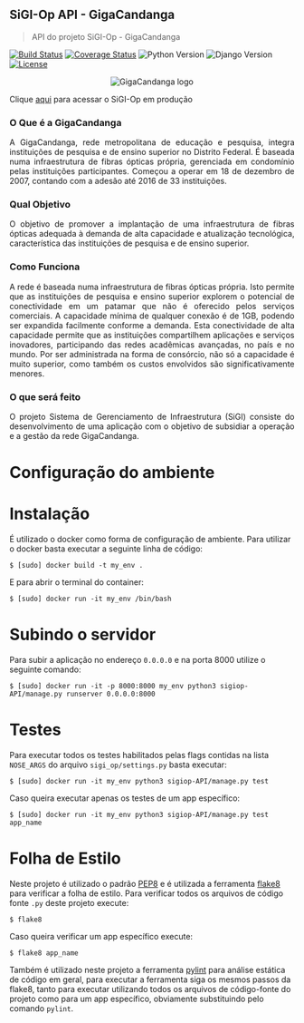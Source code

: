 ## SiGI-Op API - GigaCandanga

> API do projeto SiGI-Op - GigaCandanga

[![Build Status](https://travis-ci.org/fga-gpp-mds/2017.2-SiGI-Op_API.svg?branch=master)](https://travis-ci.org/fga-gpp-mds/2017.2-SiGI-Op_API) [![Coverage Status](https://coveralls.io/repos/github/fga-gpp-mds/2017.2-SiGI-Op_API/badge.svg?branch=master)](https://coveralls.io/github/fga-gpp-mds/2017.2-SiGI-Op_API?branch=master) ![Python Version](https://img.shields.io/badge/python-3.5-blue.svg) ![Django Version](https://img.shields.io/badge/Django-1.11.4-green.svg) [![License](https://img.shields.io/badge/License-BSD%203--Clause-blue.svg)](https://opensource.org/licenses/BSD-3-Clause)

<p align="center">
<img src="https://github.com/fga-gpp-mds/2017.2-SiGI-Op_API/wiki/logo_gigacandanga.png" alt="GigaCandanga logo">
</p>

Clique [aqui](https://sigi-op.herokuapp.com/) para acessar o SiGI-Op em produção

### O Que é a GigaCandanga
<p align=justify>
A GigaCandanga, rede metropolitana de educação e pesquisa, integra instituições de pesquisa e de ensino superior no Distrito Federal. É baseada numa infraestrutura de fibras ópticas própria, gerenciada em condomínio pelas instituições participantes. Começou a operar em 18 de dezembro de 2007, contando com a adesão até 2016 de 33 instituições.
</p>

### Qual Objetivo
<p align=justify>
O objetivo de promover a implantação de uma infraestrutura de fibras ópticas adequada à demanda de alta capacidade e atualização tecnológica, característica das instituições de pesquisa e de ensino superior.
</p>

### Como Funciona
<p align=justify>
A rede é baseada numa infraestrutura de fibras ópticas própria. Isto permite que as instituições de pesquisa e ensino superior explorem o potencial de conectividade em um patamar que não é oferecido pelos serviços comerciais. A capacidade mínima de qualquer conexão é de 1GB, podendo ser expandida facilmente conforme a demanda. Esta conectividade de alta capacidade permite que as instituições compartilhem aplicações e serviços inovadores, participando das redes acadêmicas avançadas, no país e no mundo. Por ser administrada na forma de consórcio, não só a capacidade é muito superior, como também os custos envolvidos são significativamente menores.
</p>

### O que será feito
<p align=justify>
O projeto Sistema de Gerenciamento de Infraestrutura (SiGI) consiste do desenvolvimento de uma aplicação com o objetivo de subsidiar a operação e a gestão da rede GigaCandanga.
</p>

# Configuração do ambiente

# Instalação

É utilizado o docker como forma de configuração de ambiente. Para utilizar o docker basta executar a seguinte linha de código:

```
$ [sudo] docker build -t my_env .
```

E para abrir o terminal do container:

```
$ [sudo] docker run -it my_env /bin/bash
```


# Subindo o servidor

Para subir a aplicação no endereço `0.0.0.0` e na porta 8000 utilize o seguinte comando:

```
$ [sudo] docker run -it -p 8000:8000 my_env python3 sigiop-API/manage.py runserver 0.0.0.0:8000
```

# Testes

Para executar todos os testes habilitados pelas flags contidas na lista `NOSE_ARGS` do arquivo `sigi_op/settings.py` basta executar:

```
$ [sudo] docker run -it my_env python3 sigiop-API/manage.py test
```

Caso queira executar apenas os testes de um app específico:

```
$ [sudo] docker run -it my_env python3 sigiop-API/manage.py test app_name
```

# Folha de Estilo

Neste projeto é utilizado o padrão [PEP8](https://www.python.org/dev/peps/pep-0008/) e é utilizada a ferramenta [flake8](https://pypi.python.org/pypi/flake8) para verificar a folha de estilo. Para verificar todos os arquivos de código fonte `.py` deste projeto execute:

```
$ flake8
```

Caso queira verificar um app específico execute:

```
$ flake8 app_name
```

Também é utilizado neste projeto a ferramenta [pylint](https://www.pylint.org/) para análise estática de código em geral, para executar a ferramenta siga os mesmos passos da flake8, tanto para executar utilizando todos os arquivos de código-fonte do projeto como para um app específico, obviamente substituindo pelo comando `pylint`.
